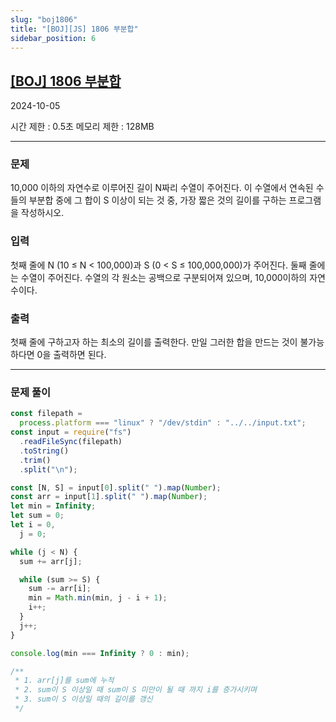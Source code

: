 ```yaml
---
slug: "boj1806"
title: "[BOJ][JS] 1806 부분합"
sidebar_position: 6
---
```


## [[BOJ] 1806 부분합](https://www.acmicpc.net/problem/1806)

2024-10-05

시간 제한 : 0.5초
메모리 제한 : 128MB

---

### 문제

10,000 이하의 자연수로 이루어진 길이 N짜리 수열이 주어진다. 이 수열에서 연속된 수들의 부분합 중에 그 합이 S 이상이 되는 것 중, 가장 짧은 것의 길이를 구하는 프로그램을 작성하시오.

### 입력

첫째 줄에 N (10 ≤ N < 100,000)과 S (0 < S ≤ 100,000,000)가 주어진다. 둘째 줄에는 수열이 주어진다. 수열의 각 원소는 공백으로 구분되어져 있으며, 10,000이하의 자연수이다.

### 출력

첫째 줄에 구하고자 하는 최소의 길이를 출력한다. 만일 그러한 합을 만드는 것이 불가능하다면 0을 출력하면 된다.

---

### 문제 풀이

```js
const filepath =
  process.platform === "linux" ? "/dev/stdin" : "../../input.txt";
const input = require("fs")
  .readFileSync(filepath)
  .toString()
  .trim()
  .split("\n");

const [N, S] = input[0].split(" ").map(Number);
const arr = input[1].split(" ").map(Number);
let min = Infinity;
let sum = 0;
let i = 0,
  j = 0;

while (j < N) {
  sum += arr[j];

  while (sum >= S) {
    sum -= arr[i];
    min = Math.min(min, j - i + 1);
    i++;
  }
  j++;
}

console.log(min === Infinity ? 0 : min);

/**
 * 1. arr[j]를 sum에 누적
 * 2. sum이 S 이상일 때 sum이 S 미만이 될 때 까지 i를 증가시키며
 * 3. sum이 S 이상일 때의 길이를 갱신
 */
```
